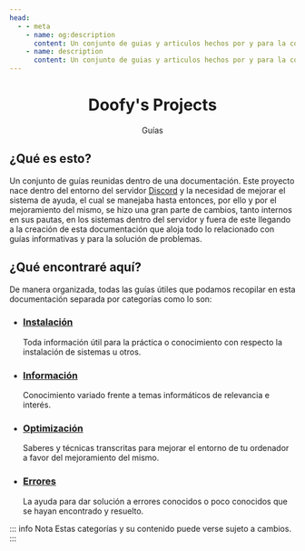 ```yaml
---
head:
  - - meta
    - name: og:description
      content: Un conjunto de guias y articulos hechos por y para la comunidad.
    - name: description
      content: Un conjunto de guias y articulos hechos por y para la comunidad.
---
```

<div align=center>
<h1>Doofy's Projects</h1>
<alt>Guías</alt>
</div>

## ¿Qué es esto?
Un conjunto de guías reunidas dentro de una documentación. Este proyecto nace dentro del entorno del servidor [Discord](https://discord.gg/doofy-s-projects-704042607600205956) y la necesidad de mejorar el sistema de ayuda, el cual se manejaba hasta entonces, por ello y por el mejoramiento del mismo, se hizo una gran parte de cambios, tanto internos en sus pautas, en los sistemas dentro del servidor y fuera de este llegando a la creación de esta documentación que aloja todo lo relacionado con guías informativas y para la solución de problemas.

## ¿Qué encontraré aquí?
De manera organizada, todas las guías útiles que podamos recopilar en esta documentación separada por categorías como lo son:
- ### [Instalación](/guias/instalacion/)
  Toda información útil para la práctica o conocimiento con respecto la instalación de sistemas u otros.
- ### [Información](/guias/informacion/)
  Conocimiento variado frente a temas informáticos de relevancia e interés.
- ### [Optimización](/guias/optimizacion/)
  Saberes y técnicas transcritas para mejorar el entorno de tu ordenador a favor del mejoramiento del mismo.
- ### [Errores](/guias/errores/)
  La ayuda para dar solución a errores conocidos o poco conocidos que se hayan encontrado y resuelto.

::: info Nota
Estas categorías y su contenido puede verse sujeto a cambios.
:::

